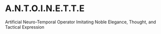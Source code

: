 # A.N.T.O.I.N.E.T.T.E
Artificial Neuro-Temporal Operator Imitating Noble Elegance, Thought, and Tactical Expression
